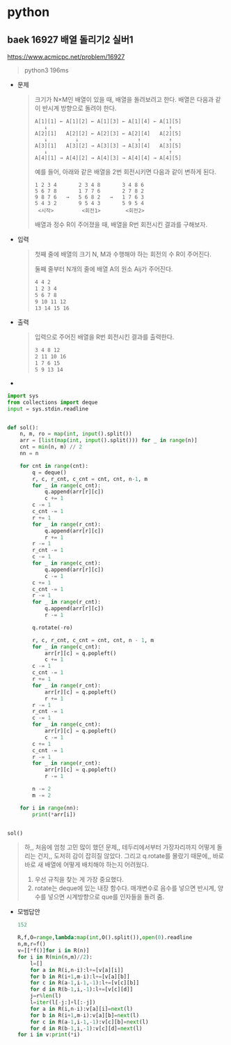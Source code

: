 # python

## baek 16927 배열 돌리기2 실버1

https://www.acmicpc.net/problem/16927

> python3 196ms

* 문제

  > 크기가 N×M인 배열이 있을 때, 배열을 돌려보려고 한다. 배열은 다음과 같이 반시계 방향으로 돌려야 한다.
  >
  > ```
  > A[1][1] ← A[1][2] ← A[1][3] ← A[1][4] ← A[1][5]
  >    ↓                                       ↑
  > A[2][1]   A[2][2] ← A[2][3] ← A[2][4]   A[2][5]
  >    ↓         ↓                   ↑         ↑
  > A[3][1]   A[3][2] → A[3][3] → A[3][4]   A[3][5]
  >    ↓                                       ↑
  > A[4][1] → A[4][2] → A[4][3] → A[4][4] → A[4][5]
  > ```
  >
  > 예를 들어, 아래와 같은 배열을 2번 회전시키면 다음과 같이 변하게 된다.
  >
  > ```
  > 1 2 3 4       2 3 4 8       3 4 8 6
  > 5 6 7 8       1 7 7 6       2 7 8 2
  > 9 8 7 6   →   5 6 8 2   →   1 7 6 3
  > 5 4 3 2       9 5 4 3       5 9 5 4
  >  <시작>         <회전1>        <회전2>
  > ```
  >
  > 배열과 정수 R이 주어졌을 때, 배열을 R번 회전시킨 결과를 구해보자.

* 입력

  > 첫째 줄에 배열의 크기 N, M과 수행해야 하는 회전의 수 R이 주어진다.
  >
  > 둘째 줄부터 N개의 줄에 배열 A의 원소 Aij가 주어진다.
  >
  > ```bash
  > 4 4 2
  > 1 2 3 4
  > 5 6 7 8
  > 9 10 11 12
  > 13 14 15 16
  > ```
  >
  
* 출력

  > 입력으로 주어진 배열을 R번 회전시킨 결과를 출력한다.
  >
  > ```bash
  > 3 4 8 12
  > 2 11 10 16
  > 1 7 6 15
  > 5 9 13 14
  > ```



- 

```python
import sys
from collections import deque
input = sys.stdin.readline


def sol():
    n, m, ro = map(int, input().split())
    arr = [list(map(int, input().split())) for _ in range(n)]
    cnt = min(n, m) // 2
    nn = n

    for cnt in range(cnt):
        q = deque()
        r, c, r_cnt, c_cnt = cnt, cnt, n-1, m
        for _ in range(c_cnt):
            q.append(arr[r][c])
            c += 1
        c -= 1
        c_cnt -= 1
        r += 1
        for _ in range(r_cnt):
            q.append(arr[r][c])
            r += 1
        r -= 1
        r_cnt -= 1
        c -= 1
        for _ in range(c_cnt):
            q.append(arr[r][c])
            c -= 1
        c += 1
        c_cnt -= 1
        r -= 1
        for _ in range(r_cnt):
            q.append(arr[r][c])
            r -= 1

        q.rotate(-ro)

        r, c, r_cnt, c_cnt = cnt, cnt, n - 1, m
        for _ in range(c_cnt):
            arr[r][c] = q.popleft()
            c += 1
        c -= 1
        c_cnt -= 1
        r += 1
        for _ in range(r_cnt):
            arr[r][c] = q.popleft()
            r += 1
        r -= 1
        r_cnt -= 1
        c -= 1
        for _ in range(c_cnt):
            arr[r][c] = q.popleft()
            c -= 1
        c += 1
        c_cnt -= 1
        r -= 1
        for _ in range(r_cnt):
            arr[r][c] = q.popleft()
            r -= 1

        n -= 2
        m -= 2

    for i in range(nn):
        print(*arr[i])


sol()
```

> 하,, 처음에 엄청 고민 많이 했던 문제,, 테두리에서부터 가장자리까지 어떻게 돌리는 건지,, 도저히 감이 잡히질 않았다. 그리고 q.rotate를 몰랐기 때문에,, 바로바로 새 배열에 어떻게 배치해야 하는지 어려웠다.
>
> 1. 우선 규칙을 찾는 게 가장 중요했다.
> 2. rotate는 deque에 있는 내장 함수다. 매개변수로 음수를 넣으면 반시계, 양수를 넣으면 시계방향으로 que를 인자들을 돌려 줌.



* 모범답안

  ```python
  152
  
  R,f,O=range,lambda:map(int,O().split()),open(0).readline
  n,m,r=f()
  v=[[*f()]for i in R(n)]
  for i in R(min(n,m)//2):
      l=[]
      for a in R(i,n-i):l+=[v[a][i]]
      for b in R(i+1,m-i):l+=[v[a][b]]
      for c in R(a-1,i-1,-1):l+=[v[c][b]]
      for d in R(b-1,i,-1):l+=[v[c][d]]
      j=r%len(l)
      l=iter(l[-j:]+l[:-j])
      for a in R(i,n-i):v[a][i]=next(l)
      for b in R(i+1,m-i):v[a][b]=next(l)
      for c in R(a-1,i-1,-1):v[c][b]=next(l)
      for d in R(b-1,i,-1):v[c][d]=next(l)
  for i in v:print(*i)
  ```

  > 

